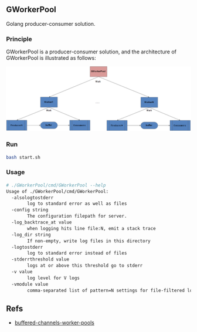 ## GWorkerPool

Golang producer-consumer solution.

### Principle

GWorkerPool is a producer-consumer solution, and the architecture of GWorkerPool is illustrated as follows:

![](images/architecture.png)

### Run

```bash
bash start.sh
```

### Usage

```bash
# ./GWorkerPool/cmd/GWorkerPool --help
Usage of ./GWorkerPool/cmd/GWorkerPool:
  -alsologtostderr
        log to standard error as well as files
  -config string
        The configuration filepath for server.
  -log_backtrace_at value
        when logging hits line file:N, emit a stack trace
  -log_dir string
        If non-empty, write log files in this directory
  -logtostderr
        log to standard error instead of files
  -stderrthreshold value
        logs at or above this threshold go to stderr
  -v value
        log level for V logs
  -vmodule value
        comma-separated list of pattern=N settings for file-filtered logging
```

## Refs

* [buffered-channels-worker-pools](https://golangbot.com/buffered-channels-worker-pools/)
